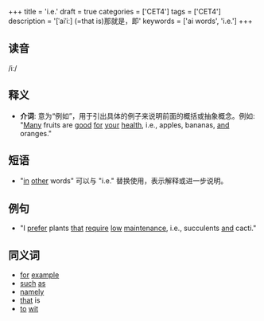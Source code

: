 +++
title = 'i.e.'
draft = true
categories = ['CET4']
tags = ['CET4']
description = '[ˈaiˈiː] (=that is)那就是，即'
keywords = ['ai words', 'i.e.']
+++

## 读音
/iː/

## 释义
- **介词**: 意为“例如”，用于引出具体的例子来说明前面的概括或抽象概念。例如: "[Many](/zh/post/many/) fruits are [good](/zh/post/good/) [for](/zh/post/for/) [your](/zh/post/your/) [health](/zh/post/health/), i.e., apples, bananas, [and](/zh/post/and/) oranges."

## 短语
- "[in](/zh/post/in/) [other](/zh/post/other/) words" 可以与 "i.e." 替换使用，表示解释或进一步说明。

## 例句
- "I [prefer](/zh/post/prefer/) plants [that](/zh/post/that/) [require](/zh/post/require/) [low](/zh/post/low/) [maintenance](/zh/post/maintenance/), i.e., succulents [and](/zh/post/and/) cacti."

## 同义词
- [for](/zh/post/for/) [example](/zh/post/example/)
- [such](/zh/post/such/) [as](/zh/post/as/)
- [namely](/zh/post/namely/)
- [that](/zh/post/that/) is
- [to](/zh/post/to/) [wit](/zh/post/wit/)
